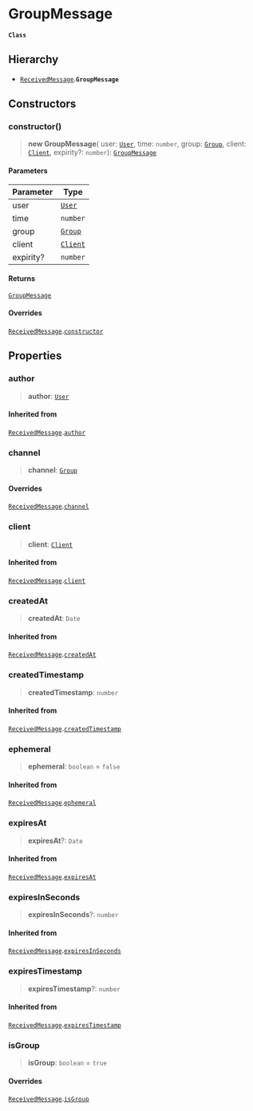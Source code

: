 # GroupMessage

**`Class`**

## Hierarchy

* [`ReceivedMessage`](class.receivedmessage.md).**`GroupMessage`**

## Constructors

### constructor()

> **new GroupMessage**( user: [`User`](broken-reference), time: `number`, group: [`Group`](class.group.md), client: [`Client`](class.client.md), expirity?: `number`): [`GroupMessage`](class.groupmessage.md)

#### Parameters

| Parameter | Type                        |
| --------- | --------------------------- |
| user      | [`User`](broken-reference)  |
| time      | `number`                    |
| group     | [`Group`](class.group.md)   |
| client    | [`Client`](class.client.md) |
| expirity? | `number`                    |

#### Returns

[`GroupMessage`](class.groupmessage.md)

#### Overrides

[`ReceivedMessage`](class.receivedmessage.md).[`constructor`](class.receivedmessage.md#constructor)

## Properties

### author

> **author**: [`User`](broken-reference)

#### Inherited from

[`ReceivedMessage`](class.receivedmessage.md).[`author`](class.receivedmessage.md#author)

### channel

> **channel**: [`Group`](class.group.md)

#### Overrides

[`ReceivedMessage`](class.receivedmessage.md).[`channel`](class.receivedmessage.md#channel)

### client

> **client**: [`Client`](class.client.md)

#### Inherited from

[`ReceivedMessage`](class.receivedmessage.md).[`client`](class.receivedmessage.md#client)

### createdAt

> **createdAt**: `Date`

#### Inherited from

[`ReceivedMessage`](class.receivedmessage.md).[`createdAt`](class.receivedmessage.md#createdat)

### createdTimestamp

> **createdTimestamp**: `number`

#### Inherited from

[`ReceivedMessage`](class.receivedmessage.md).[`createdTimestamp`](class.receivedmessage.md#createdtimestamp)

### ephemeral

> **ephemeral**: `boolean` = `false`

#### Inherited from

[`ReceivedMessage`](class.receivedmessage.md).[`ephemeral`](class.receivedmessage.md#ephemeral)

### expiresAt

> **expiresAt**?: `Date`

#### Inherited from

[`ReceivedMessage`](class.receivedmessage.md).[`expiresAt`](class.receivedmessage.md#expiresat)

### expiresInSeconds

> **expiresInSeconds**?: `number`

#### Inherited from

[`ReceivedMessage`](class.receivedmessage.md).[`expiresInSeconds`](class.receivedmessage.md#expiresinseconds)

### expiresTimestamp

> **expiresTimestamp**?: `number`

#### Inherited from

[`ReceivedMessage`](class.receivedmessage.md).[`expiresTimestamp`](class.receivedmessage.md#expirestimestamp)

### isGroup

> **isGroup**: `boolean` = `true`

#### Overrides

[`ReceivedMessage`](class.receivedmessage.md).[`isGroup`](class.receivedmessage.md#isgroup)
